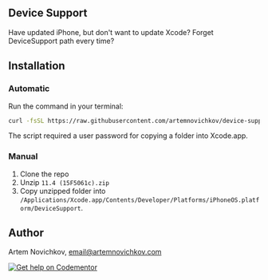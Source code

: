 ## Device Support

Have updated iPhone, but don't want to update Xcode? Forget DeviceSupport path every time?


## Installation

### Automatic

Run the command in your terminal:
```bash
curl -fsSL https://raw.githubusercontent.com/artemnovichkov/device-support/master/install.sh | sudo sh
```
The script required a user password for copying a folder into Xcode.app.

### Manual

1. Clone the repo
2. Unzip `11.4 (15F5061c).zip` 
3. Copy unzipped folder into `/Applications/Xcode.app/Contents/Developer/Platforms/iPhoneOS.platform/DeviceSupport`.

## Author

Artem Novichkov, email@artemnovichkov.com

[![Get help on Codementor](https://cdn.codementor.io/badges/get_help_github.svg)](https://www.codementor.io/artemnovichkov?utm_source=github&utm_medium=button&utm_term=artemnovichkov&utm_campaign=github)
